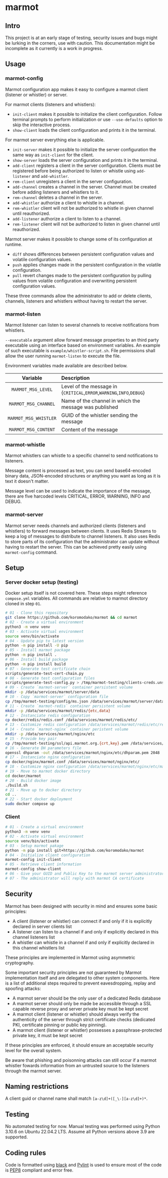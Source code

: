 # marmot

## Intro

This project is at an early stage of testing, security issues and bugs might be
lurking in the corners, use with caution. This documentation might be incomplete
as it currently is a work in progress.


## Usage

### marmot-config

Marmot configuration app makes it easy to configure a marmot client
(listener or whistler) or server.

For marmot clients (listeners and whistlers):

- `init-client` makes it possible to initialize the client configuration. Follow
  terminal prompts to perform initialization or use `--use-defaults` option to
  skip the interactive process.
- `show-client` loads the client configuration and prints it in the terminal.

For marmot server everything else is applicable.

- `init-server` makes it possible to initialize the server configuration the
  same way as `init-client` for the client.
- `show-server` loads the server configuration and prints it in the terminal.
- `add-client` registers a client in the server configuration. Clients must be
  registered before being authorized to listen or whistle using `add-listener`
  and `add-whistler`.
- `rem-client` unregisters a client in the server configuration.
- `add-channel` creates a channel in the server. Channel must be created before
  adding listeners and whistlers to it.
- `rem-channel` deletes a channel in the server.
- `add-whistler` authorize a client to whistle in a channel.
- `rem-whistler` client will not be authorized to whistle in given channel until
  reauthorized.
- `add-listener` authorize a client to listen to a channel.
- `rem-listener` client will not be authorized to listen in given channel until
  reauthorized.

Marmot server makes it possible to change some of its configuration at runtime.

- `diff` shows differences between persistent configuration values and volatile
  configuration values.
- `push` applies changes made in the persistent configuration in the volatile
  configuration.
- `pull` revert changes made to the persistent configuration by pulling values
  from volatile configuration and overwriting persistent configuration values.

These three commands allow the administrator to add or delete clients, channels,
listeners and whistlers without having to restart the server.


### marmot-listen

Marmot listener can listen to several channels to receive notifications from
whistlers.

`--executable` argument allow forward message properties to an third party
executable using an interface based on environment variables. An example of such
executable is `example/whistler-script.sh`. File permissions shall allow the user running
`marmot-listen` to execute the file.

Environment variables made available are described below.

| Variable              | Description                                         |
|:---------------------:|:----------------------------------------------------|
| `MARMOT_MSG_LEVEL`    | Level of the message in {`CRITICAL`,`ERROR`,`WARNING`,`INFO`,`DEBUG`} |
| `MARMOT_MSG_CHANNEL`  | Name of the channel in which the message was published |
| `MARMOT_MSG_WHISTLER` | GUID of the whistler sending the message |
| `MARMOT_MSG_CONTENT`  | Content of the message |


### marmot-whistle

Marmot whistlers can whistle to a specific channel to send notifications to
listeners.

Message content is processed as text, you can send base64-encoded binary data,
JSON-encoded structures or anything you want as long as it is text it doesn't
matter.

Message level can be used to indicate the importance of the message, there are
five harcoded levels CRITICAL, ERROR, WARNING, INFO and DEBUG.


### marmot-server

Marmot server needs channels and authorized clients (listeners and whistlers)
to forward messages between clients.  It uses Redis Streams to keep a log of
messages to distribute to channel listeners. It also uses Redis to store parts
of its configuration that the administrator can update without having to restart
the server. This can be achieved pretty easily using `marmot-config` command.


## Setup

### Server docker setup (testing)

Docker setup itself is not covered here. These steps might reference `compose.yml`
variables. All commands are relative to marmot directory cloned in step `01`.

```bash
# 01 - Clone this repository
git clone https://github.com/koromodako/marmot && cd marmot
# 02 - Create a virtual environment
python3 -m venv venv
# 03 - Activate virtual environment
source venv/bin/activate
# 04 - Update pip to latest version
python -m pip install -U pip
# 05 - Install marmot package
python -m pip install .
# 06 - Install build package
python -m pip install build
# 07 - Generate test certificate chain
scripts/generate-test-cert-chain.py
# 08 - Generate test configuration files
scripts/generate-test-config.py > /tmp/marmot-testing/clients-creds.unsafe
# 09 - Create `marmot-server` container persistent volume
mkdir -p /data/services/marmot/server/data
# 10 - Copy `marmot-server` configuration file
cp /tmp/marmot-testing/config/ms.json /data/services/marmot/server/data/marmot.json
# 11 - Create `marmot-redis` container persistent volume
mkdir -p /data/services/marmot/redis/{etc,data}
# 12 - Instanciate redis configuration
cp docker/redis/redis.conf /data/services/marmot/redis/etc/
# 13 - Customize redis configuration /data/services/marmot/redis/etc/redis.conf
# 14 - Create `marmot-nginx` container peristent volume
mkdir -p /data/services/marmot/nginx/etc
# 15 - Provide key pair
cp /tmp/marmot-testing/ssl/api.marmot.org.{crt,key}.pem /data/services/marmot/nginx/etc/
# 16 - Generate DH parameters file
openssl dhparam -out /data/services/marmot/nginx/etc/dhparam.pem 2048
# 17 - Instanciate nginx configuration
cp docker/nginx/marmot.conf /data/services/marmot/nginx/etc/
# 18 - Customize nginx configuration /data/services/marmot/nginx/etc/marmot.conf
# 19 - Move to marmot docker directory
cd docker/marmot
# 20 - Build docker image
./build.sh
# 21 - Move up to docker directory
cd ..
# 22 - Start docker deployment
sudo docker compose up
```

### Client

```bash
# 01 - Create a virtual environment
python3 -m venv venv
# 02 - Activate virtual environment
source venv/bin/activate
# 03 - Setup marmot pakage
python -m pip install git+https://github.com/koromodako/marmot
# 04 - Initialize client configuration
marmot-config init-client
# 05 - Retrieve client information
marmot-config show-client
# 06 - Give your GUID and Public Key to the marmot server administrator
# 07 - The administrator will reply with marmot CA certificate
```

## Security

Marmot has been designed with security in mind and ensures some basic principles:

* A client (listener or whistler) can connect if and only if it is explicitly
  declared in server clients list
* A listener can listen to a channel if and only if explicitly declared in this
  channel listeners list
* A whistler can whistle in a channel if and only if explicitly declared in this
  channel whistlers list

These principles are implemented in Marmot using asymmetric cryptography.

Some important security principles are not guaranteed by Marmot implementation
itself and are delegated to other system components. Here is a list of additional
steps required to prevent eavesdropping, replay and spoofing attacks:

* A marmot server should be the only user of a dedicated Redis database
* A marmot server should only be made be accessible through a SSL capable reverse
  proxy and server private key must be kept secret
* A marmot client (listener or whistler) should always verify the authenticity of
  the server through strict certificate checks (dedicated PKI, certificate pinning
  or public key pinning).
* A marmot client (listener or whistler) possesses a passphrase-protected private
  key, it must be kept secret

If these principles are enforced, it should ensure an acceptable security level
for the overall system.

Be aware that phishing and poisonning attacks can still occur if a marmot
whistler fowards information from an untrusted source to the listeners through
the marmot server.


## Naming restrictions

A client guid or channel name shall match `[a-z\d]+([_\-][a-z\d]+)*`.

## Testing

No automated testing for now. Manual testing was performed using Python 3.10.6
on Ubuntu 22.04.2 LTS. Assume all Python versions above 3.9 are supported.


## Coding rules

Code is formatted using [black](https://github.com/psf/black) and
[Pylint](https://pylint.org) is used to ensure most of the code is
[PEP8](https://www.python.org/dev/peps/pep-0008) compliant and error free.
